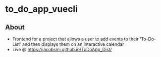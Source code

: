# to_do_app_vuecli

## About

- Frontend for a project that allows a user to add events to their 'To-Do-List' and then displays them on an interactive calendar
- Live @ <https://jacobsmi.github.io/ToDoApp_Dist/>